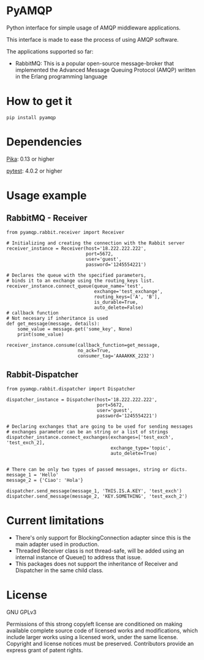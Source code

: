 # PyAMQP

Python interface for simple usage of AMQP middleware applications.

This interface is made to ease the process of using AMQP software.

The applications supported so far:

* RabbitMQ: This is a popular open-source message-broker that implemented 
            the Advanced Message Queuing Protocol (AMQP) written in the Erlang programming language
            
# How to get it
``pip install pyamqp``

# Dependencies
[Pika](https://github.com/pika/pika): 0.13 or higher

[pytest](https://pytest.org/): 4.0.2 or higher

# Usage example
 ## RabbitMQ - Receiver
```         
from pyamqp.rabbit.receiver import Receiver

# Initializing and creating the connection with the Rabbit server
receiver_instance = Receiver(host='18.222.222.222',
                             port=5672,
                             user='guest',
                             password='1245554221')
                             
# Declares the queue with the specified parameters, 
# binds it to an exchange using the routing_keys list.
receiver_instance.connect_queue(queue_name='test',
                                exchange='test_exchange',
                                routing_keys=['A', 'B'],
                                is_durable=True,
                                auto_delete=False)
# callback function
# Not necesary if inheritance is used
def get_message(message, details):
    some_value = message.get('some_key', None)
    print(some_value)
    
receiver_instance.consume(callback_function=get_message,
                          no_ack=True,
                          consumer_tag='AAAAKKK_2232')
```
## Rabbit-Dispatcher
```
from pyamqp.rabbit.dispatcher import Dispatcher

dispatcher_instance = Dispatcher(host='18.222.222.222',
                                 port=5672,
                                 user='guest',
                                 password='1245554221')
                                 
# Declaring exchanges that are going to be used for sending messages
# exchanges parameter can be an string or a list of strings                               
dispatcher_instance.connect_exchanges(exchanges=['test_exch', 'test_exch_2],
                                      exchange_type='topic',
                                      auto_delete=True)
                                      
                                      
# There can be only two types of passed messages, string or dicts.
message_1 = 'Hello'
message_2 = {'Ciao': 'Hola'} 

dispatcher.send_message(message_1, 'THIS.IS.A.KEY', 'test_exch')
dispatcher.send_message(message_2, 'KEY.SOMETHING', 'test_exch_2')
```

# Current limitations

*  There's only support for BlockingConnection adapter since this is the main adapter used in production.
*  Threaded Receiver class is not thread-safe, will be added using an internal instance of Queue() to address that issue.
*  This packages does not support the inheritance of Receiver and Dispatcher in the same child class.

# License

GNU GPLv3

Permissions of this strong copyleft license are conditioned on making available complete source code of licensed works and modifications, which include larger works using a licensed work, under the same license. Copyright and license notices must be preserved. Contributors provide an express grant of patent rights.

